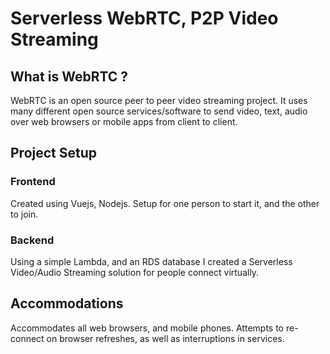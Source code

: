 # Serverless WebRTC, P2P Video Streaming

## What is WebRTC ?
WebRTC is an open source peer to peer video streaming project. It uses many different open source services/software to send video, text, audio over web browsers or mobile apps from client to client.

## Project Setup

### Frontend
Created using Vuejs, Nodejs. Setup for one person to start it, and the other to join.

### Backend
Using a simple Lambda, and an RDS database I created a Serverless Video/Audio Streaming solution for people connect virtually.

## Accommodations
Accommodates all web browsers, and mobile phones. Attempts to re-connect on browser refreshes, as well as interruptions in services.